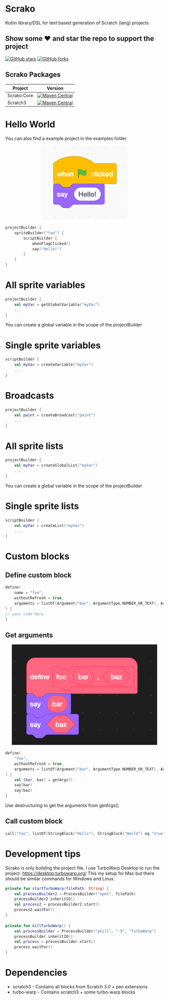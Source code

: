 # Scrako

Kotlin library/DSL for text based generation of Scratch (lang) projects

## Show some :heart: and star the repo to support the project

[![GitHub stars](https://img.shields.io/github/stars/Foso/Scrako.svg?style=social&label=Star)](https://github.com/Foso/Scrako) [![GitHub forks](https://img.shields.io/github/forks/Foso/Scrako.svg?style=social&label=Fork)](https://github.com/Foso/Scrako/fork)

## Scrako Packages

| Project     |                                                                                    Version                                                                                    |
|-------------|:-----------------------------------------------------------------------------------------------------------------------------------------------------------------------------:|
| Scrako Core | [![Maven Central](https://img.shields.io/maven-central/v/de.jensklingenberg.scrako/scrako-core)](https://central.sonatype.com/artifact/de.jensklingenberg.scrako/scrako-core) |
| Scratch3 | [![Maven Central](https://img.shields.io/maven-central/v/de.jensklingenberg.scrako/scratch3)](https://central.sonatype.com/artifact/de.jensklingenberg.scrako/scratch3) |

# Hello World

You can also find a example project in the examples folder

<p align="center">
  <img src ="https://raw.githubusercontent.com/Foso/Scrako/main/docs/hello.png"  />
</p>

```kotlin
projectBuilder {
    spriteBuilder("foo") {
        scriptBuilder {
            whenFlagClicked()
            say("Hello!")
        }
    }
}
```

# All sprite variables

```kotlin
projectBuilder {
    val myVar = getGlobalVariable("myVar")
    ...
}
```

You can create a global variable in the scope of the projectBuilder

# Single sprite variables

```kotlin
scriptBuilder {
    val myVar = createVariable("myVar")
    ...
}
```

# Broadcasts

```kotlin
projectBuilder {
    val paint = createBroadcast("paint")
    ...
}
```

# All sprite lists

```kotlin
projectBuilder {
    val myVar = createGlobalList("myVar")
    ...
}
```

You can create a global variable in the scope of the projectBuilder

# Single sprite lists

```kotlin
scriptBuilder {
    val myVar = createList("myVar")
    ...
}
```

# Custom blocks

## Define custom block

```kotlin
define(
    name = "foo",
    withoutRefresh = true,
    arguments = listOf(Argument("bar", ArgumentType.NUMBER_OR_TEXT), Argument("baz", ArgumentType.BOOLEAN))
) {
// your code here
}
```

## Get arguments

<p align="center">
  <img src ="https://raw.githubusercontent.com/Foso/Scrako/main/docs/img.png"  />
</p>

```kotlin
define(
    "foo",
    withoutRefresh = true,
    arguments = listOf(Argument("bar", ArgumentType.NUMBER_OR_TEXT), Argument("baz", ArgumentType.BOOLEAN))
) {
    val (bar, baz) = getArgs()
    say(bar)
    say(baz)
}
```

Use destructuring to get the arguments from getArgs()

## Call custom block

```kotlin
call("foo", listOf(StringBlock("Hello"), StringBlock("World") eq "true"))
```

# Development tips

Scrako is only building the project file.
I use TurboWarp Desktop to run the project.
https://desktop.turbowarp.org/
This my setup for Mac but there should be similar commands for Windows and Linux.

```kotlin
private fun startTurboWarp(filePath: String) {
    val processBuilder2 = ProcessBuilder("open", filePath)
    processBuilder2.inheritIO()
    val process2 = processBuilder2.start()
    process2.waitFor()
}

private fun killTurboWarp() {
    val processBuilder = ProcessBuilder("pkill", "-9", "TurboWarp")
    processBuilder.inheritIO()
    val process = processBuilder.start()
    process.waitFor()
}
```

# Dependencies

* scratch3 - Contains all blocks from Scratch 3.0 + pen extensions
* turbo-warp - Contains scratch3 + some turbo-warp blocks
